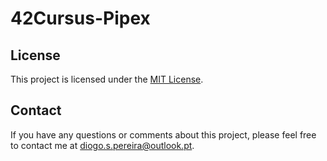 # 42Cursus-Pipex


## License

This project is licensed under the [MIT License]([https://github.com/dspereira/42Cursus-Printf/blob/main/License.md](https://github.com/dspereira/42Cursus-Pipex/blob/main/LICENSE)).

## Contact

If you have any questions or comments about this project, please feel free to contact me at diogo.s.pereira@outlook.pt.
